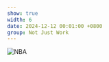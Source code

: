 ```yaml
---
show: true
width: 6
date: 2024-12-12 00:01:00 +0800
group: Not Just Work
---
```

<div>
    <img data-src="{{ 'assets/images/etc/1.jpg' | relative_url }}" class="lazy w-100 rounded" src="{{ '/assets/images/etc/1.jpg' | relative_url }}" data-toggle="tooltip" data-placement="top" title="NBA">
</div>
